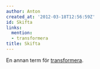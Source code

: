 ```yaml
---
author: Anton
created_at: '2012-03-18T12:56:59Z'
id: Skifta
links:
  mention:
  - transformera
title: Skifta
---
```


En annan term för [transformera].

  [transformera]: transformera
